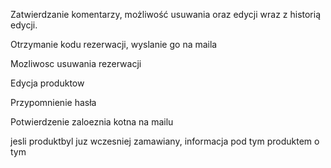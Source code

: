 Zatwierdzanie komentarzy, możliwość usuwania oraz edycji wraz z historią edycji.

Otrzymanie kodu rezerwacji, wyslanie go na maila

Mozliwosc usuwania rezerwacji

Edycja produktow

Przypomnienie hasła

Potwierdzenie zaloeznia kotna na mailu

jesli produktbyl juz wczesniej zamawiany, informacja pod tym produktem  o tym 
